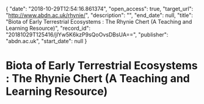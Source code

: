 {
  "date": "2018-10-29T12:54:16.861374", 
  "open_access": true, 
  "target_url": "http://www.abdn.ac.uk/rhynie/", 
  "description": "", 
  "end_date": null, 
  "title": "Biota of Early Terrestrial Ecosystems : The Rhynie Chert (A Teaching and Learning Resource)", 
  "record_id": "20181029T125416/jlYw5K6kzP9sQoOvsDBsUA==", 
  "publisher": "abdn.ac.uk", 
  "start_date": null
}

# Biota of Early Terrestrial Ecosystems : The Rhynie Chert (A Teaching and Learning Resource)

